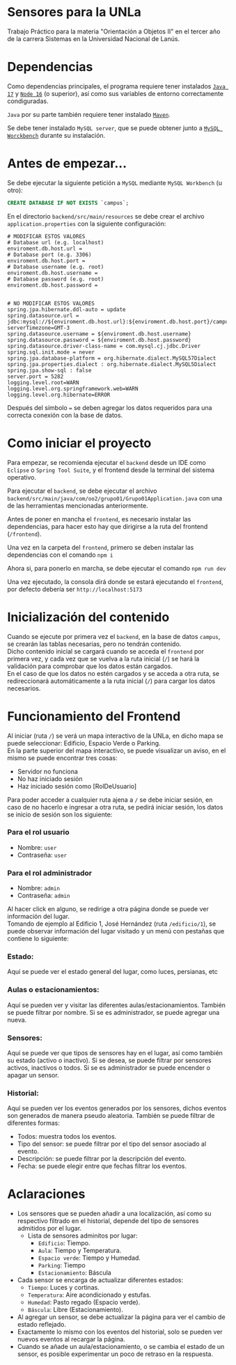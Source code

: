 # Sensores para la UNLa

Trabajo Práctico para la materia "Orientación a Objetos II" en el tercer año de la carrera Sistemas en la Universidad Nacional de Lanús.

# Dependencias

Como dependencias principales, el programa requiere tener instalados [`Java 17`](https://www.oracle.com/java/technologies/javase/jdk17-archive-downloads.html) y [`Node 16`](https://nodejs.org/es/download/releases) (o superior), así como sus variables de entorno correctamente condiguradas.

`Java` por su parte también requiere tener instalado [`Maven`](https://maven.apache.org/download.cgi).

Se debe tener instalado `MySQL server`, que se puede obtener junto a [`MySQL Worckbench`](https://www.mysql.com/products/workbench/) durante su instalación.

# Antes de empezar...

Se debe ejecutar la siguiente petición a `MySQL` mediante `MySQL Workbench` (u otro):
```sql
CREATE DATABASE IF NOT EXISTS `campus`;
```

En el directorio `backend/src/main/resources` se debe crear el archivo `application.properties` con la siguiente configuración:
```properties
# MODIFICAR ESTOS VALORES
# Database url (e.g. localhost)
enviroment.db.host.url = 
# Database port (e.g. 3306)
enviroment.db.host.port = 
# Database username (e.g. root)
enviroment.db.host.username = 
# Database password (e.g. root)
enviroment.db.host.password = 


# NO MODIFICAR ESTOS VALORES
spring.jpa.hibernate.ddl-auto = update
spring.datasource.url = jdbc:mysql://${enviroment.db.host.url}:${enviroment.db.host.port}/campus?serverTimezone=GMT-3
spring.datasource.username = ${enviroment.db.host.username}
spring.datasource.password = ${enviroment.db.host.password}
spring.datasource.driver-class-name = com.mysql.cj.jdbc.Driver
spring.sql.init.mode = never
spring.jpa.database-platform = org.hibernate.dialect.MySQL57Dialect
spring.jpa.properties.dialect : org.hibernate.dialect.MySQL5Dialect
spring.jpa.show-sql : false
server.port = 5282
logging.level.root=WARN
logging.level.org.springframework.web=WARN
logging.level.org.hibernate=ERROR
```
Después del símbolo `=` se deben agregar los datos requeridos para una correcta conexión con la base de datos.

# Como iniciar el proyecto

Para empezar, se recomienda ejecutar el `backend` desde un IDE como `Eclipse` o `Spring Tool Suite`, y el frontend desde la terminal del sistema operativo.

Para ejecutar el `backend`, se debe ejecutar el archivo `backend/src/main/java/com/oo2/grupo01/Grupo01Application.java` con una de las herramientas mencionadas anteriormente.

Antes de poner en mancha el `frontend`, es necesario instalar las dependencias, para hacer esto hay que dirigirse a la ruta del frontend (`/frontend`).

Una vez en la carpeta del `frontend`, primero se deben instalar las dependencias con el comando `npm i`

Ahora si, para ponerlo en marcha, se debe ejecutar el comando `npm run dev`

Una vez ejecutado, la consola dirá donde se estará ejecutando el `frontend`, por defecto debería ser `http://localhost:5173`

# Inicialización del contenido

Cuando se ejecute por primera vez el `backend`, en la base de datos `campus`, se crearán las tablas necesarias, pero no tendrán contenido.
<br/>
Dicho contenido inicial se cargará cuando se acceda el `frontend` por primera vez, y cada vez que se vuelva a la ruta inicial (`/`) se hará la validación para comprobar que los datos están cargados.
<br/>
En el caso de que los datos no estén cargados y se acceda a otra ruta, se redireccionará automáticamente a la ruta inicial (`/`) para cargar los datos necesarios.

# Funcionamiento del Frontend

Al iniciar (ruta `/`) se verá un mapa interactivo de la UNLa, en dicho mapa se puede seleccionar: Edificio, Espacio Verde o Parking.
<br/>
En la parte superior del mapa interactivo, se puede visualizar un aviso, en el mismo se puede encontrar tres cosas:
- Servidor no funciona
- No haz iniciado sesión
- Haz iniciado sesión como [RolDeUsuario]

Para poder acceder a cualquier ruta ajena a `/` se debe iniciar sesión, en caso de no hacerlo e ingresar a otra ruta, se pedirá iniciar sesión, los datos se inicio de sesión son los siguiente:
### Para el rol usuario
- Nombre: `user`
- Contraseña: `user`
### Para el rol administrador
- Nombre: `admin`
- Contraseña: `admin`

Al hacer click en alguno, se redirige a otra página donde se puede ver información del lugar.
<br/>
Tomando de ejemplo al Edificio 1, José Hernández (ruta `/edificio/1`), se puede observar información del lugar visitado y un menú con pestañas que contiene lo siguiente:
<br/>
### Estado:
Aquí se puede ver el estado general del lugar, como luces, persianas, etc
<br/>
### Aulas o estacionamientos:
Aquí se pueden ver y visitar las diferentes aulas/estacionamientos. También se puede filtrar por nombre. Si se es administrador, se puede agregar una nueva.
<br/>
### Sensores:
Aquí se puede ver que tipos de sensores hay en el lugar, así como también su estado (activo o inactivo). Si se desea, se puede filtrar por sensores activos, inactivos o todos. Si se es administrador se puede encender o apagar un sensor.
### Historial:
Aquí se pueden ver los eventos generados por los sensores, dichos eventos son generados de manera pseudo aleatoria. También se puede filtrar de diferentes formas:
- Todos: muestra todos los eventos.
- Tipo del sensor: se puede filtrar por el tipo del sensor asociado al evento.
- Descripción: se puede filtrar por la descripción del evento.
- Fecha: se puede elegir entre que fechas filtrar los eventos.

# Aclaraciones

- Los sensores que se pueden añadir a una localización, así como su respectivo filtrado en el historial, depende del tipo de sensores admitidos por el lugar.
  - Lista de sensores adminitos por lugar:
    - `Edificio`: Tiempo.
    - `Aula`: Tiempo y Temperatura.
    - `Espacio verde`: Tiempo y Humedad.
    - `Parking`: Tiempo
    - `Estacionamiento`: Báscula
- Cada sensor se encarga de actualizar diferentes estados:
  - `Tiempo`: Luces y cortinas.
  - `Temperatura`: Aire acondicionado y estufas.
  - `Humedad`: Pasto regado (Espacio verde).
  - `Báscula`: Libre (Estacionamiento). 
- Al agregar un sensor, se debe actualizar la página para ver el cambio de estado reflejado.
- Exactamente lo mismo con los eventos del historial, solo se pueden ver nuevos eventos al recargar la página.
- Cuando se añade un aula/estacionamiento, o se cambia el estado de un sensor, es posible experimentar un poco de retraso en la respuesta.
